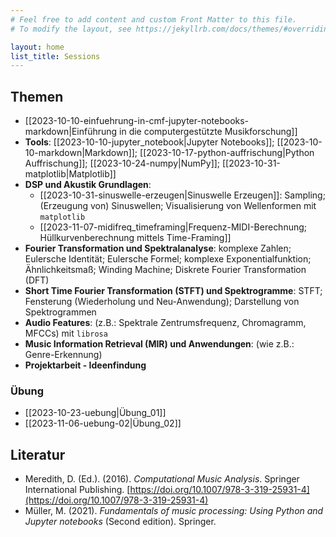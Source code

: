 ```yaml
---
# Feel free to add content and custom Front Matter to this file.
# To modify the layout, see https://jekyllrb.com/docs/themes/#overriding-theme-defaults

layout: home
list_title: Sessions
---
```


## Themen
	
- [[2023-10-10-einfuehrung-in-cmf-jupyter-notebooks-markdown|Einführung in die computergestützte Musikforschung]]
- **Tools**: [[2023-10-10-jupyter_notebook|Jupyter Notebooks]]; [[2023-10-10-markdown|Markdown]]; [[2023-10-17-python-auffrischung|Python Auffrischung]]; [[2023-10-24-numpy|NumPy]]; [[2023-10-31-matplotlib|Matplotlib]]
- **DSP und Akustik Grundlagen**:
	- [[2023-10-31-sinuswelle-erzeugen|Sinuswelle Erzeugen]]: Sampling; (Erzeugung von) Sinuswellen; Visualisierung von Wellenformen mit `matplotlib`
	- [[2023-11-07-midifreq_timeframing|Frequenz-MIDI-Berechnung; Hüllkurvenberechnung mittels Time-Framing]]
- **Fourier Transformation und Spektralanalyse**: komplexe Zahlen; Eulersche Identität; Eulersche Formel; komplexe Exponentialfunktion; Ähnlichkeitsmaß; Winding Machine; Diskrete Fourier Transformation (DFT)
- **Short Time Fourier Transformation (STFT) und Spektrogramme**: STFT; Fensterung (Wiederholung und Neu-Anwendung); Darstellung von Spektrogrammen
- **Audio Features**: (z.B.: Spektrale Zentrumsfrequenz, Chromagramm, MFCCs) mit `librosa`
- **Music Information Retrieval (MIR) und Anwendungen**: (wie z.B.: Genre-Erkennung)
- **Projektarbeit - Ideenfindung**

### Übung

- [[2023-10-23-uebung|Übung_01]]
- [[2023-11-06-uebung-02|Übung_02]]

## Literatur

- Meredith, D. (Ed.). (2016). _Computational Music Analysis_. Springer International Publishing. [https://doi.org/10.1007/978-3-319-25931-4](https://doi.org/10.1007/978-3-319-25931-4)
- Müller, M. (2021). _Fundamentals of music processing: Using Python and Jupyter notebooks_ (Second edition). Springer.
